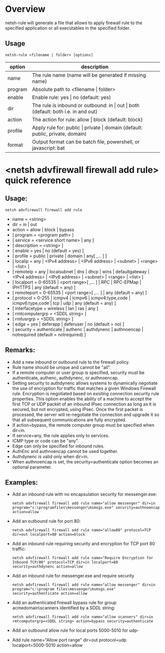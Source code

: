 # Overview

netsh-rule will generate a file that allows to apply firewall rule to the specified application or all executables in the specified folder.

## Usage

```netsh-rule <filename | folder> [options]```

option  | description
--------|--
name    | The rule name (name will be generated if missing name)
program | Absolute path to \<filename \| folder>
enable  | Enable rule: yes \| no (default: yes)
dir     | The rule is inbound or outbound: in \| out \| both (default: both i.e. in and out)
action  | The action for rule: allow \| block (default: block)
profile | Apply rule for: public \| private \| domain (default: public, private, domain)
format  | Output format can be batch file, powershell, or javascript: bat | ps1 | js (default: bat)

# \<netsh advfirewall firewall add rule> quick reference

## Usage:
```netsh advfirewall firewall add rule```

*    name = \<string\>
*    dir = in \| out
*    action = allow \| block \| bypass
*    [ program = \<program path\> ]
*    [ service = \<service short name\> \| any ]
*    [ description = \<string\> ]
*    [ enable = yes \| no (default = yes) ]
*    [ profile = public \| private \| domain \| any[ ,... ] ]
*    [ localip = any \| \<IPv4 address\> \| \<IPv6 address\> \| \<subnet\> \| \<range\> \| \<list\> ]
*    [ remoteip = any \| localsubnet \| dns \| dhcp \| wins \| defaultgateway \| \<IPv4 address\> \| \<IPv6 address\> \| \<subnet\> \| \<range\> \| \<list\> ]
*    [ localport = 0-65535 \| \<port range\>[ ,... ] \| RPC \| RPC-EPMap \| IPHTTPS \| any (default = any) ]
*    [ remoteport = 0-65535 \| \<port range\>[ ,... ] \| any (default = any) ]
*    [ protocol = 0-255 \| icmpv4 \| icmpv6 \| icmpv4:type,code \| icmpv6:type,code \| tcp \| udp \| any (default = any) ]
*    [ interfacetype = wireless \| lan \| ras \| any ]
*    [ rmtcomputergrp = \<SDDL string\> ]
*    [ rmtusrgrp = \<SDDL string\> ]
*    [ edge = yes \| deferapp \| deferuser \| no (default = no) ]
*    [ security = authenticate \| authenc \| authdynenc \| authnoencap \| notrequired (default = notrequired) ]

## Remarks:

 - Add a new inbound or outbound rule to the firewall policy.
 - Rule name should be unique and cannot be "all".
 - If a remote computer or user group is specified, security must be
   authenticate, authenc, authdynenc, or authnoencap.
 - Setting security to authdynenc allows systems to dynamically
   negotiate the use of encryption for traffic that matches
   a given Windows Firewall rule. Encryption is negotiated based on
   existing connection security rule properties. This option
   enables the ability of a machine to accept the first TCP
   or UDP packet of an inbound IPsec connection as long as
   it is secured, but not encrypted, using IPsec.
   Once the first packet is processed, the server will
   re-negotiate the connection and upgrade it so that
   all subsequent communications are fully encrypted.
 - If action=bypass, the remote computer group must be specified when dir=in.
 - If service=any, the rule applies only to services.
 - ICMP type or code can be "any".
 - Edge can only be specified for inbound rules.
 - AuthEnc and authnoencap cannot be used together.
 - Authdynenc is valid only when dir=in.
 - When authnoencap is set, the security=authenticate option becomes an
   optional parameter.

## Examples:

* Add an inbound rule with no encapsulation security for messenger.exe:
  
    ```netsh advfirewall firewall add rule name="allow messenger" dir=in program="c:\programfiles\messenger\msmsgs.exe" security=authnoencap action=allow```

* Add an outbound rule for port 80:
  
    ```netsh advfirewall firewall add rule name="allow80" protocol=TCP dir=out localport=80 action=block```

* Add an inbound rule requiring security and encryption for TCP port 80 traffic:
  
    ```netsh advfirewall firewall add rule name="Require Encryption for Inbound TCP/80" protocol=TCP dir=in localport=80 security=authdynenc action=allow```

* Add an inbound rule for messenger.exe and require security
  
    ```netsh advfirewall firewall add rule name="allow messenger" dir=in program="c:\program files\messenger\msmsgs.exe" security=authenticate action=allow```

* Add an authenticated firewall bypass rule for group acmedomain\scanners identified by a SDDL string:
  
    ```netsh advfirewall firewall add rule name="allow scanners" dir=in rmtcomputergrp=<SDDL string> action=bypass security=authenticate```

* Add an outbound allow rule for local ports 5000-5010 for udp-
* Add rule name="Allow port range" dir=out protocol=udp localport=5000-5010 action=allow
